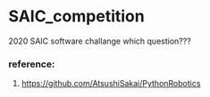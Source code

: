 # SAIC_competition
2020 SAIC software challange 
which question???



### reference:
1. https://github.com/AtsushiSakai/PythonRobotics